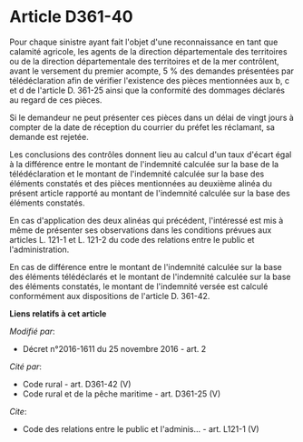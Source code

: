# Article D361-40

Pour chaque sinistre ayant fait l'objet d'une reconnaissance en tant que calamité agricole, les agents de la direction
départementale des territoires ou de la direction départementale des territoires et de la mer contrôlent, avant le versement
du premier acompte, 5 % des demandes présentées par télédéclaration afin de vérifier l'existence des pièces mentionnées aux
b, c et d de l'article D. 361-25 ainsi que la conformité des dommages déclarés au regard de ces pièces. 

Si le demandeur ne peut présenter ces pièces dans un délai de vingt jours à compter de la date de réception du courrier du
préfet les réclamant, sa demande est rejetée. 

Les conclusions des contrôles donnent lieu au calcul d'un taux d'écart égal à la différence entre le montant de l'indemnité
calculée sur la base de la télédéclaration et le montant de l'indemnité calculée sur la base des éléments constatés et des
pièces mentionnées au deuxième alinéa du présent article rapporté au montant de l'indemnité calculée sur la base des éléments
constatés. 

En cas d'application des deux alinéas qui précédent, l'intéressé est mis à même de présenter ses observations dans les
conditions prévues aux articles L. 121-1 et L. 121-2 du code des relations entre le public et l'administration. 

En cas de différence entre le montant de l'indemnité calculée sur la base des éléments télédéclarés et le montant de
l'indemnité calculée sur la base des éléments constatés, le montant de l'indemnité versée est calculé conformément aux
dispositions de l'article D. 361-42.

**Liens relatifs à cet article**

_Modifié par_:

  - Décret n°2016-1611 du 25 novembre 2016 - art. 2

_Cité par_:

  - Code rural - art. D361-42 (V)
  - Code rural et de la pêche maritime - art. D361-25 (V)

_Cite_:

  - Code des relations entre le public et l'adminis... - art. L121-1 (V)
